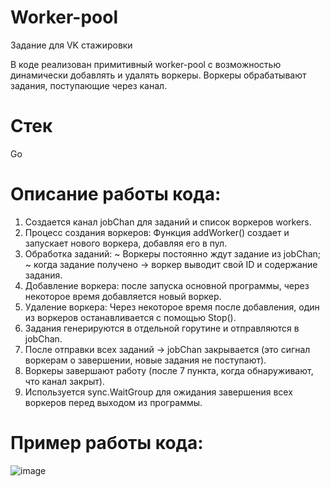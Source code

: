 # Worker-pool

Задание для VK стажировки 

В коде реализован примитивный worker-pool с возможностью динамически добавлять и удалять воркеры. Воркеры обрабатывают задания, поступающие через канал.
# Стек
Go 

# Описание работы кода:
1. Создается канал jobChan для заданий и список воркеров workers.
2. Процесс создания воркеров:
  Функция addWorker() создает и запускает нового воркера, добавляя его в пул.
3. Обработка заданий:
   ~ Воркеры постоянно ждут задание из jobChan;
   ~ когда задание получено -> воркер выводит свой ID и содержание задания. 
4. Добавление воркера: после запуска основной программы, через некоторое время добавляется новый воркер.
5. Удаление воркера: Через некоторое время после добавления, один из воркеров останавливается с помощью Stop().
6. Задания генерируются в отдельной горутине и отправляются в jobChan.
7. После отправки всех заданий -> jobChan закрывается (это сигнал воркерам о завершении, новые задания не поступают).
8. Воркеры завершают работу (после 7 пункта, когда обнаруживают, что канал закрыт).
9. Используется sync.WaitGroup для ожидания завершения всех воркеров перед выходом из программы.

# Пример работы кода:
![image](https://github.com/user-attachments/assets/950604ff-dd10-4793-a0b0-a00dffa62e24)
